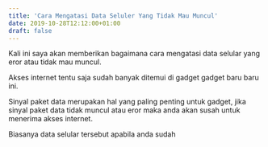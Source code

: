 ```yaml
---
title: 'Cara Mengatasi Data Seluler Yang Tidak Mau Muncul'
date: 2019-10-28T12:12:00+01:00
draft: false
---
```


Kali ini saya akan memberikan bagaimana cara mengatasi data selular yang eror atau tidak mau muncul.  
  
Akses internet tentu saja sudah banyak ditemui di gadget gadget baru baru ini.  
  
Sinyal paket data merupakan hal yang paling penting untuk gadget, jika sinyal paket data tidak muncul atau eror maka anda akan susah untuk menerima akses internet.  
  
  
Biasanya data selular tersebut apabila anda sudah